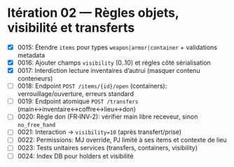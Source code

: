 # Itération 02 — Règles objets, visibilité et transferts

- [x] 0015: Étendre `items` pour types `weapon|armor|container` + validations metadata
- [x] 0016: Ajouter champs `visibility` (0..10) et règles côté sérialisation
- [x] 0017: Interdiction lecture inventaires d’autrui (masquer contenu conteneurs)
- [ ] 0018: Endpoint `POST /items/{id}/open` (containers): verrouillage/ouverture, erreurs standard
- [ ] 0019: Endpoint atomique `POST /transfers` (main↔inventaire↔coffre↔lieu↔don)
- [ ] 0020: Règle don (FR‑INV‑2): vérifier main libre receveur, sinon `no_free_hand`
- [ ] 0021: Interaction → `visibility=10` (après transfert/prise)
- [ ] 0022: Permissions: MJ override, PJ limité à ses items et contexte de lieu
- [ ] 0023: Tests unitaires services (transfers, containers, visibility)
- [ ] 0024: Index DB pour holders et visibilité
